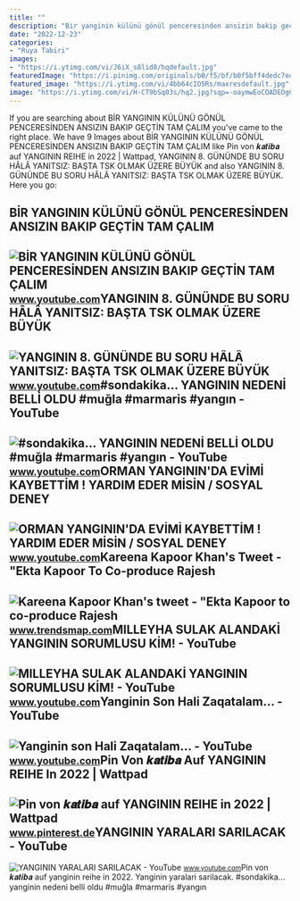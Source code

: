 ```yaml
---
title: ""
description: "Bi̇r yanginin külünü gönül penceresi̇nden ansizin bakip geçti̇n tam çalim"
date: "2022-12-23"
categories:
- "Ruya Tabiri"
images:
- "https://i.ytimg.com/vi/J6iX_s8lid8/hqdefault.jpg"
featuredImage: "https://i.pinimg.com/originals/b0/f5/bf/b0f5bff4dedc7ed5afab8a561ff9b110.jpg"
featured_image: "https://i.ytimg.com/vi/4bb64cIO5Rs/maxresdefault.jpg"
image: "https://i.ytimg.com/vi/H-CT9bSq03s/hq2.jpg?sqp=-oaymwEoCOADEOgC8quKqQMcGADwAQH4Ad4DgALgA4oCDAgAEAEYZCBkKGQwDw==&amp;rs=AOn4CLDdvfUPJJzwSMzIGXwCnfqoWyjCvQ"
---
```


If you are searching about BİR YANGININ KÜLÜNÜ GÖNÜL PENCERESİNDEN ANSIZIN BAKIP GEÇTİN TAM ÇALIM you've came to the right place. We have 9 Images about BİR YANGININ KÜLÜNÜ GÖNÜL PENCERESİNDEN ANSIZIN BAKIP GEÇTİN TAM ÇALIM like Pin von 𝒌𝒂𝒕𝒊𝒃𝒂 auf YANGININ REIHE in 2022 | Wattpad, YANGININ 8. GÜNÜNDE BU SORU HÂLÂ YANITSIZ: BAŞTA TSK OLMAK ÜZERE BÜYÜK and also YANGININ 8. GÜNÜNDE BU SORU HÂLÂ YANITSIZ: BAŞTA TSK OLMAK ÜZERE BÜYÜK. Here you go:

BİR YANGININ KÜLÜNÜ GÖNÜL PENCERESİNDEN ANSIZIN BAKIP GEÇTİN TAM ÇALIM
----------------------------------------------------------------------

 ![BİR YANGININ KÜLÜNÜ GÖNÜL PENCERESİNDEN ANSIZIN BAKIP GEÇTİN TAM ÇALIM](https://i.ytimg.com/vi/lqPkcWFinDo/maxresdefault.jpg?sqp=-oaymwEmCIAKENAF8quKqQMa8AEB-AH-CYAC0AWKAgwIABABGDggVSh_MA8=&rs=AOn4CLAMOanbO_-s2HwRw7U8q2OB1v2PNQ) <small>www.youtube.com</small>YANGININ 8. GÜNÜNDE BU SORU HÂLÂ YANITSIZ: BAŞTA TSK OLMAK ÜZERE BÜYÜK
----------------------------------------------------------------------

 ![YANGININ 8. GÜNÜNDE BU SORU HÂLÂ YANITSIZ: BAŞTA TSK OLMAK ÜZERE BÜYÜK](https://i.ytimg.com/vi/BnMsXAj71DI/maxresdefault.jpg) <small>www.youtube.com</small>\#sondakika... YANGININ NEDENİ BELLİ OLDU #muğla #marmaris #yangın - YouTube
----------------------------------------------------------------------------

 ![#sondakika... YANGININ NEDENİ BELLİ OLDU #muğla #marmaris #yangın - YouTube](https://i.ytimg.com/vi/4bb64cIO5Rs/maxresdefault.jpg) <small>www.youtube.com</small>ORMAN YANGININ'DA EVİMİ KAYBETTİM ! YARDIM EDER MİSİN / SOSYAL DENEY
--------------------------------------------------------------------

 ![ORMAN YANGININ'DA EVİMİ KAYBETTİM ! YARDIM EDER MİSİN / SOSYAL DENEY](https://i.ytimg.com/vi/jULPLUfENqo/maxresdefault.jpg) <small>www.youtube.com</small>Kareena Kapoor Khan's Tweet - "Ekta Kapoor To Co-produce Rajesh
---------------------------------------------------------------

 ![Kareena Kapoor Khan's tweet - "Ekta Kapoor to co-produce Rajesh](https://pbs.twimg.com/media/Fcyada8X0AANSFu.jpg) <small>www.trendsmap.com</small>MILLEYHA SULAK ALANDAKİ YANGININ SORUMLUSU KİM! - YouTube
---------------------------------------------------------

 ![MILLEYHA SULAK ALANDAKİ YANGININ SORUMLUSU KİM! - YouTube](https://i.ytimg.com/vi/L6GBjTkEodE/maxresdefault.jpg?sqp=-oaymwEmCIAKENAF8quKqQMa8AEB-AH-CYACwAWKAgwIABABGHIgTChFMA8=&rs=AOn4CLAanFVWuZ5kE50iGU9CnXUHhULGZA) <small>www.youtube.com</small>Yanginin Son Hali Zaqatalam... - YouTube
----------------------------------------

 ![Yanginin son Hali Zaqatalam... - YouTube](https://i.ytimg.com/vi/H-CT9bSq03s/hq2.jpg?sqp=-oaymwEoCOADEOgC8quKqQMcGADwAQH4Ad4DgALgA4oCDAgAEAEYZCBkKGQwDw==&rs=AOn4CLDdvfUPJJzwSMzIGXwCnfqoWyjCvQ) <small>www.youtube.com</small>Pin Von 𝒌𝒂𝒕𝒊𝒃𝒂 Auf YANGININ REIHE In 2022 | Wattpad
---------------------------------------------------

 ![Pin von 𝒌𝒂𝒕𝒊𝒃𝒂 auf YANGININ REIHE in 2022 | Wattpad](https://i.pinimg.com/originals/b0/f5/bf/b0f5bff4dedc7ed5afab8a561ff9b110.jpg) <small>www.pinterest.de</small>YANGININ YARALARI SARILACAK - YouTube
-------------------------------------

 ![YANGININ YARALARI SARILACAK - YouTube](https://i.ytimg.com/vi/J6iX_s8lid8/hqdefault.jpg) <small>www.youtube.com</small>Pin von 𝒌𝒂𝒕𝒊𝒃𝒂 auf yanginin reihe in 2022. Yanginin yaralari sarilacak. #sondakika... yanginin nedeni̇ belli̇ oldu #muğla #marmaris #yangın
